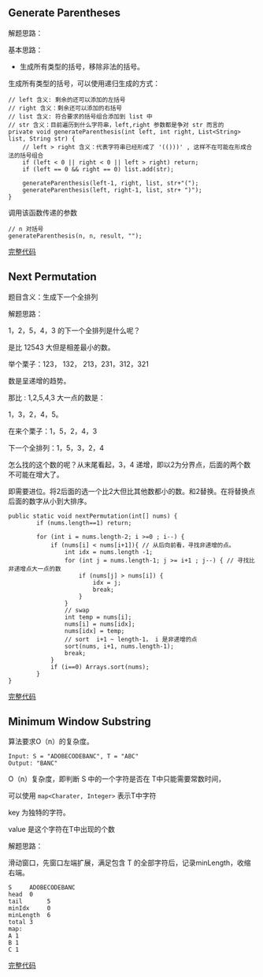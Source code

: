 ## Generate Parentheses 

解题思路：

基本思路：

* 生成所有类型的括号，移除非法的括号。

生成所有类型的括号，可以使用递归生成的方式：

```
// left 含义: 剩余的还可以添加的左括号
// right 含义：剩余还可以添加的右括号
// list 含义: 符合要求的括号组合添加到 list 中
// str 含义：目前遍历到什么字符串，left,right 参数都是争对 str 而言的
private void generateParenthesis(int left, int right, List<String> list, String str) {
    // left > right 含义：代表字符串已经形成了 '(()))' , 这样不在可能在形成合法的括号组合
    if (left < 0 || right < 0 || left > right) return;
    if (left == 0 && right == 0) list.add(str);

    generateParenthesis(left-1, right, list, str+"(");
    generateParenthesis(left, right-1, list, str+ ")");
}
```

调用该函数传递的参数

```
// n 对括号
generateParenthesis(n, n, result, "");
```

[完整代码](../code/leetcode/GenerateParentheses.java)

## Next Permutation 

题目含义：生成下一个全排列

解题思路：

1，2，5，4，3 的下一个全排列是什么呢？

是比 12543 大但是相差最小的数。

举个栗子：123， 132， 213，231，312，321

数是呈递增的趋势。

那比 : 1,2,5,4,3 大一点的数是：

1，3，2，4，5。

在来个栗子：1，5，2，4，3

下一个全排列：1，5，3，2，4

怎么找的这个数的呢？从末尾看起，3，4 递增，即以2为分界点，后面的两个数不可能在增大了。

即需要进位。将2后面的选一个比2大但比其他数都小的数。和2替换。在将替换点后面的数字从小到大排序。

```
public static void nextPermutation(int[] nums) {
        if (nums.length==1) return;
		
        for (int i = nums.length-2; i >=0 ; i--) {
            if (nums[i] < nums[i+1]){ // 从后向前看，寻找非递增的点。
                int idx = nums.length -1;
                for (int j = nums.length-1; j >= i+1 ; j--) { // 寻找比非递增点大一点的数
                    if (nums[j] > nums[i]) {
                        idx = j;
                        break;
                    }
                }
                // swap
                int temp = nums[i];
                nums[i] = nums[idx];
                nums[idx] = temp;
                // sort  i+1 ~ length-1， i 是非递增的点
                sort(nums, i+1, nums.length-1);
                break;
            }
            if (i==0) Arrays.sort(nums);
        }
}
```

[完整代码](../code/leetcode/NextPermutation.java)

## Minimum Window Substring 

算法要求O（n）的复杂度。

```
Input: S = "ADOBECODEBANC", T = "ABC"
Output: "BANC"
```

O（n）复杂度，即判断 S 中的一个字符是否在 T中只能需要常数时间，

可以使用 `map<Charater, Integer>` 表示T中字符

key 为独特的字符。

value 是这个字符在T中出现的个数

解题思路：

滑动窗口，先窗口左端扩展，满足包含 T 的全部字符后，记录minLength，收缩右端。

```
S     ADOBECODEBANC
head  0 
tail       5       
minIdx     0
minLength  6
total 3
map:
A 1
B 1
C 1
```

[完整代码](../code/leetcode/MinimumWindowSubstring.java)

